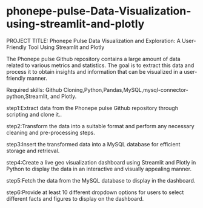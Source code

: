# phonepe-pulse-Data-Visualization-using-streamlit-and-plotly
PROJECT TITLE: Phonepe Pulse Data Visualization and Exploration:
               A User-Friendly Tool Using Streamlit and Plotly

The Phonepe pulse Github repository contains a large amount of data related to
various metrics and statistics. The goal is to extract this data and process it to obtain
insights and information that can be visualized in a user-friendly manner.


Required skills: Github Cloning,Python,Pandas,MySQL,mysql-connector-python,Streamlit, and Plotly.

step1:Extract data from the Phonepe pulse Github repository through scripting and
clone it..

step2:Transform the data into a suitable format and perform any necessary cleaning
and pre-processing steps.

step3:Insert the transformed data into a MySQL database for efficient storage and
retrieval.

step4:Create a live geo visualization dashboard using Streamlit and Plotly in Python
to display the data in an interactive and visually appealing manner.

step5:Fetch the data from the MySQL database to display in the dashboard.

step6:Provide at least 10 different dropdown options for users to select different
facts and figures to display on the dashboard.
